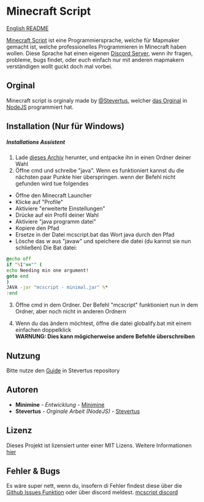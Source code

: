 # Minecraft Script

[English README](README.md)

[Minecraft Script](https://github.com/MinimineLP/mcscript-java) ist eine Programmiersprache, welche für Mapmaker gemacht ist, welche professionelles Programmieren in Minecraft haben wollen. Diese Sprache hat einen eigenen [Discord Server](https://discordapp.com/invite/WvtCkyg), wenn ihr fragen, probleme, bugs findet, oder euch einfach nur mit anderen mapmakern verständigen wollt guckt doch mal vorbei.

## Orginal
Minecraft script is orginaly made by [@Stevertus](https://github.com/Stevertus), welcher [das Orginal](https://github.com/Stevertus/mcscript) in [NodeJS](https://nodejs.org/en/) programmiert hat.

## Installation (Nur für Windows)
##### Installations Assistent
1. Lade [dieses Archiv](https://github.com/MinimineLP/mcscript-java/raw/master/mcscript.zip) herunter, und entpacke ihn in einen Ordner deiner Wahl
2. Öffne cmd und schreibe "java". Wenn es funktioniert kannst du die nächsten paar Punkte hier überspringen. wenn der Befehl nicht gefunden wird tue folgendes
  - Öffne den Minecraft Launcher
  - Klicke auf "Profile"
  - Aktiviere "erweiterte Einstellungen"
  - Drücke auf ein Profil deiner Wahl
  - Aktiviere "java programm datei"
  - Kopiere den Pfad
  - Ersetze in der Datei mcscript.bat das Wort java durch den Pfad
  - Lösche das w aus "javaw" und speichere die datei (du kannst sie nun schließen)
Die Bat datei:
```bat
@echo off
if "%1"=="" (
echo Needing min one argument!
goto end
)
JAVA -jar "mcscript - minimal.jar" %*
:end
```
3. Öffne cmd in dem Ordner. Der Befehl "mcscript" funktioniert nun in dem Ordner, aber noch nicht in anderen Ordnern

4. Wenn du das ändern möchtest, öffne die datei globalify.bat mit einem einfachen doppelklick<br>
**WARNUNG: Dies kann mögicherweise andere Befehle überschreiben**

## Nutzung

Bitte nutze den [Guide]( https://github.com/Stevertus/mcscript/blob/master/README-DE.md#2-cli-commands) in Stevertus repository

## Autoren

* **Minimine** - *Entwicklung* - [Minimine](https://github.com/MinimineLP)
* **Stevertus** - *Orginale Arbeit (NodeJS)* - [Stevertus](https://github.com/Stevertus)

## Lizenz

Dieses Projekt ist lizensiert unter einer MIT Lizens. Weitere Informationen [hier](LICENSE)

## Fehler & Bugs
Es wäre super nett, wenn du, insofern di Fehler findest diese über die [Github Issues Funktion](https://github.com/MinimineLP/mcscript-java/issues) oder über discord meldest. [mcscript discord](https://discordapp.com/invite/WvtCkyg)
